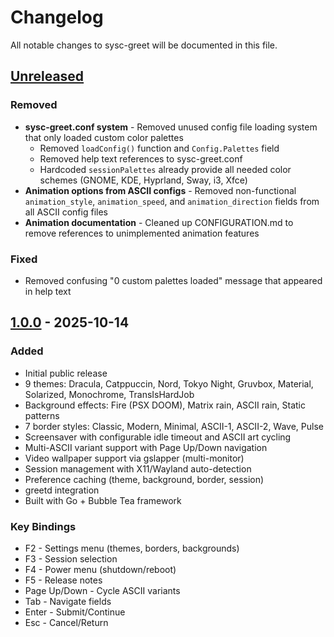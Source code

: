 # Changelog

All notable changes to sysc-greet will be documented in this file.

## [Unreleased]

### Removed
- **sysc-greet.conf system** - Removed unused config file loading system that only loaded custom color palettes
  - Removed `loadConfig()` function and `Config.Palettes` field
  - Removed help text references to sysc-greet.conf
  - Hardcoded `sessionPalettes` already provide all needed color schemes (GNOME, KDE, Hyprland, Sway, i3, Xfce)
- **Animation options from ASCII configs** - Removed non-functional `animation_style`, `animation_speed`, and `animation_direction` fields from all ASCII config files
- **Animation documentation** - Cleaned up CONFIGURATION.md to remove references to unimplemented animation features

### Fixed
- Removed confusing "0 custom palettes loaded" message that appeared in help text

## [1.0.0] - 2025-10-14

### Added
- Initial public release
- 9 themes: Dracula, Catppuccin, Nord, Tokyo Night, Gruvbox, Material, Solarized, Monochrome, TransIsHardJob
- Background effects: Fire (PSX DOOM), Matrix rain, ASCII rain, Static patterns
- 7 border styles: Classic, Modern, Minimal, ASCII-1, ASCII-2, Wave, Pulse
- Screensaver with configurable idle timeout and ASCII art cycling
- Multi-ASCII variant support with Page Up/Down navigation
- Video wallpaper support via gslapper (multi-monitor)
- Session management with X11/Wayland auto-detection
- Preference caching (theme, background, border, session)
- greetd integration
- Built with Go + Bubble Tea framework

### Key Bindings
- F2 - Settings menu (themes, borders, backgrounds)
- F3 - Session selection
- F4 - Power menu (shutdown/reboot)
- F5 - Release notes
- Page Up/Down - Cycle ASCII variants
- Tab - Navigate fields
- Enter - Submit/Continue
- Esc - Cancel/Return

[Unreleased]: https://github.com/Nomadcxx/sysc-greet/compare/v1.0.0...HEAD
[1.0.0]: https://github.com/Nomadcxx/sysc-greet/releases/tag/v1.0.0
